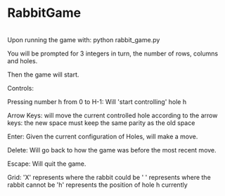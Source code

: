 # RabbitGame

</br> Upon running the game with:
python rabbit_game.py

You will be prompted for 3 integers in turn, the number of rows, columns and holes.

Then the game will start.

Controls:

Pressing number h from 0 to H-1:
Will 'start controlling' hole h

Arrow Keys: will move the current controlled hole according to the arrow keys: the new space must keep the same parity as the old space

Enter: Given the current configuration of Holes, will make a move.

Delete: Will go back to how the game was before the most recent move.

Escape: Will quit the game.

Grid: 'X' represents where the rabbit could be
      ' ' represents where the rabbit cannot be
      'h' represents the position of hole h currently
